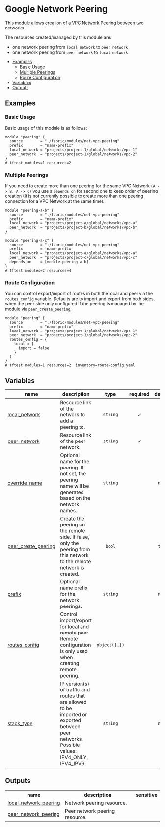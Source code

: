 # Google Network Peering

This module allows creation of a [VPC Network Peering](https://cloud.google.com/vpc/docs/vpc-peering) between two networks.

The resources created/managed by this module are:

- one network peering from `local network` to `peer network`
- one network peering from `peer network` to `local network`

<!-- BEGIN TOC -->
- [Examples](#examples)
  - [Basic Usage](#basic-usage)
  - [Multiple Peerings](#multiple-peerings)
  - [Route Configuration](#route-configuration)
- [Variables](#variables)
- [Outputs](#outputs)
<!-- END TOC -->

## Examples

### Basic Usage

Basic usage of this module is as follows:

```hcl
module "peering" {
  source        = "./fabric/modules/net-vpc-peering"
  prefix        = "name-prefix"
  local_network = "projects/project-1/global/networks/vpc-1"
  peer_network  = "projects/project-1/global/networks/vpc-2"
}
# tftest modules=1 resources=2
```

### Multiple Peerings

If you need to create more than one peering for the same VPC Network `(A -> B, A -> C)` you use a `depends_on` for second one to keep order of peering creation (It is not currently possible to create more than one peering connection for a VPC Network at the same time).

```hcl
module "peering-a-b" {
  source        = "./fabric/modules/net-vpc-peering"
  prefix        = "name-prefix"
  local_network = "projects/project-a/global/networks/vpc-a"
  peer_network  = "projects/project-b/global/networks/vpc-b"
}

module "peering-a-c" {
  source        = "./fabric/modules/net-vpc-peering"
  prefix        = "name-prefix"
  local_network = "projects/project-a/global/networks/vpc-a"
  peer_network  = "projects/project-c/global/networks/vpc-c"
  depends_on    = [module.peering-a-b]
}
# tftest modules=2 resources=4
```

### Route Configuration

You can control export/import of routes in both the local and peer via the `routes_config` variable. Defaults are to import and export from both sides, when the peer side only configured if the peering is managed by the module via `peer_create_peering`.

```hcl
module "peering" {
  source        = "./fabric/modules/net-vpc-peering"
  prefix        = "name-prefix"
  local_network = "projects/project-1/global/networks/vpc-1"
  peer_network  = "projects/project-1/global/networks/vpc-2"
  routes_config = {
    local = {
      import = false
    }
  }
}
# tftest modules=1 resources=2  inventory=route-config.yaml
```
<!-- BEGIN TFDOC -->
## Variables

| name | description | type | required | default |
|---|---|:---:|:---:|:---:|
| [local_network](variables.tf#L17) | Resource link of the network to add a peering to. | <code>string</code> | ✓ |  |
| [peer_network](variables.tf#L34) | Resource link of the peer network. | <code>string</code> | ✓ |  |
| [override_name](variables.tf#L22) | Optional name for the peering. If not set, the peering name will be generated based on the network names. | <code>string</code> |  | <code>null</code> |
| [peer_create_peering](variables.tf#L28) | Create the peering on the remote side. If false, only the peering from this network to the remote network is created. | <code>bool</code> |  | <code>true</code> |
| [prefix](variables.tf#L39) | Optional name prefix for the network peerings. | <code>string</code> |  | <code>null</code> |
| [routes_config](variables.tf#L49) | Control import/export for local and remote peer. Remote configuration is only used when creating remote peering. | <code title="object&#40;&#123;&#10;  local &#61; optional&#40;object&#40;&#123;&#10;    export        &#61; optional&#40;bool, true&#41;&#10;    import        &#61; optional&#40;bool, true&#41;&#10;    public_export &#61; optional&#40;bool&#41;&#10;    public_import &#61; optional&#40;bool&#41;&#10;  &#125;&#41;, &#123;&#125;&#41;&#10;  peer &#61; optional&#40;object&#40;&#123;&#10;    export        &#61; optional&#40;bool, true&#41;&#10;    import        &#61; optional&#40;bool, true&#41;&#10;    public_export &#61; optional&#40;bool&#41;&#10;    public_import &#61; optional&#40;bool&#41;&#10;  &#125;&#41;, &#123;&#125;&#41;&#10;&#125;&#41;">object&#40;&#123;&#8230;&#125;&#41;</code> |  | <code>&#123;&#125;</code> |
| [stack_type](variables.tf#L69) | IP version(s) of traffic and routes that are allowed to be imported or exported between peer networks. Possible values: IPV4_ONLY, IPV4_IPV6. | <code>string</code> |  | <code>null</code> |

## Outputs

| name | description | sensitive |
|---|---|:---:|
| [local_network_peering](outputs.tf#L17) | Network peering resource. |  |
| [peer_network_peering](outputs.tf#L22) | Peer network peering resource. |  |
<!-- END TFDOC -->
